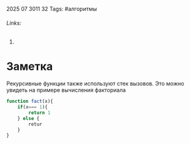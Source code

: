 2025 07 3011 32
Tags: #алгоритмы 
###### Links: 
1) 
# Заметка
Рекурсивные функции также используют стек вызовов. Это можно увидеть на примере вычисления факториала
```js
function fact(x){
	if(x=== 1){
		return 1
	} else {
		retur
	}
}
```